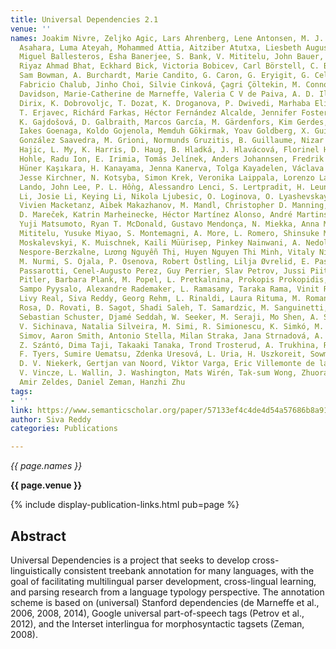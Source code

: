 ```yaml
---
title: Universal Dependencies 2.1
venue: ''
names: Joakim Nivre, Zeljko Agic, Lars Ahrenberg, Lene Antonsen, M. J. Aranzabe, Masayuki
  Asahara, Luma Ateyah, Mohammed Attia, Aitziber Atutxa, Liesbeth Augustinus, E. Badmaeva,
  Miguel Ballesteros, Esha Banerjee, S. Bank, V. Mititelu, John Bauer, K. Bengoetxea,
  Riyaz Ahmad Bhat, Eckhard Bick, Victoria Bobicev, Carl Börstell, C. Bosco, G. Bouma,
  Sam Bowman, A. Burchardt, Marie Candito, G. Caron, G. Eryigit, G. Celano, S. Çetin,
  Fabricio Chalub, Jinho Choi, Silvie Cinková, Çagri Çöltekin, M. Connor, Elizabeth
  Davidson, Marie-Catherine de Marneffe, Valeria C V de Paiva, A. D. Ilarraza, Peter
  Dirix, K. Dobrovoljc, T. Dozat, K. Droganova, P. Dwivedi, Marhaba Eli, A. Elkahky,
  T. Erjavec, Richárd Farkas, Héctor Fernández Alcalde, Jennifer Foster, Cláudia Freitas,
  K. Gajdošová, D. Galbraith, Marcos García, M. Gärdenfors, Kim Gerdes, Filip Ginter,
  Iakes Goenaga, Koldo Gojenola, Memduh Gökirmak, Yoav Goldberg, X. Guinovart, Berta
  González Saavedra, M. Grioni, Normunds Gruzitis, B. Guillaume, Nizar Habash, Jan
  Hajic, L. My, K. Harris, D. Haug, B. Hladká, J. Hlavácová, Florinel Hociung, P.
  Hohle, Radu Ion, E. Irimia, Tomás Jelínek, Anders Johannsen, Fredrik Jørgensen,
  Hüner Kaşıkara, H. Kanayama, Jenna Kanerva, Tolga Kayadelen, Václava Kettnerová,
  Jesse Kirchner, N. Kotsyba, Simon Krek, Veronika Laippala, Lorenzo Lambertino, T.
  Lando, John Lee, P. L. Hồng, Alessandro Lenci, S. Lertpradit, H. Leung, Cheuk Ying
  Li, Josie Li, Keying Li, Nikola Ljubesic, O. Loginova, O. Lyashevskaya, Teresa Lynn,
  Vivien Macketanz, Aibek Makazhanov, M. Mandl, Christopher D. Manning, Catalina Maranduc,
  D. Mareček, Katrin Marheinecke, Héctor Martínez Alonso, André Martins, J. Masek,
  Yuji Matsumoto, Ryan T. McDonald, Gustavo Mendonça, N. Miekka, Anna Missilä, Cătălina
  Mititelu, Yusuke Miyao, S. Montemagni, A. More, L. Romero, Shinsuke Mori, Bohdan
  Moskalevskyi, K. Muischnek, Kaili Müürisep, Pinkey Nainwani, A. Nedoluzhko, Gunta
  Nespore-Berzkalne, Lương Nguyễn Thị, Huyen Nguyen Thi Minh, Vitaly Nikolaev, Hanna
  M. Nurmi, S. Ojala, P. Osenova, Robert Östling, Lilja Øvrelid, E. Pascual, Marco
  Passarotti, Cenel-Augusto Perez, Guy Perrier, Slav Petrov, Jussi Piitulainen, Emily
  Pitler, Barbara Plank, M. Popel, L. Pretkalnina, Prokopis Prokopidis, Tiina Puolakainen,
  Sampo Pyysalo, Alexandre Rademaker, L. Ramasamy, Taraka Rama, Vinit Ravishankar,
  Livy Real, Siva Reddy, Georg Rehm, L. Rinaldi, Laura Rituma, M. Romanenko, Rudolf
  Rosa, D. Rovati, B. Sagot, Shadi Saleh, T. Samardzic, M. Sanguinetti, Baiba Saulite,
  Sebastian Schuster, Djamé Seddah, W. Seeker, M. Seraji, Mo Shen, A. Shimada, Dmitry
  V. Sichinava, Natalia Silveira, M. Simi, R. Simionescu, K. Simkó, M. Šimková, K.
  Simov, Aaron Smith, Antonio Stella, Milan Straka, Jana Strnadová, A. Suhr, U. Sulubacak,
  Z. Szántó, Dima Taji, Takaaki Tanaka, Trond Trosterud, A. Trukhina, Reut Tsarfaty,
  F. Tyers, Sumire Uematsu, Zdenka Uresová, L. Uria, H. Uszkoreit, Sowmya Vajjala,
  D. V. Niekerk, Gertjan van Noord, Viktor Varga, Eric Villemonte de la Clergerie,
  V. Vincze, L. Wallin, J. Washington, Mats Wirén, Tak-sum Wong, Zhuoran Yu, Z. Žabokrtský,
  Amir Zeldes, Daniel Zeman, Hanzhi Zhu
tags:
- ''
link: https://www.semanticscholar.org/paper/57133ef4c4de4d54a57686b8a914b06e4ff4aab5
author: Siva Reddy
categories: Publications

---
```


*{{ page.names }}*

**{{ page.venue }}**

{% include display-publication-links.html pub=page %}

## Abstract

Universal Dependencies is a project that seeks to develop cross-linguistically consistent treebank annotation for many languages, with the goal of facilitating multilingual parser development, cross-lingual learning, and parsing research from a language typology perspective. The annotation scheme is based on (universal) Stanford dependencies (de Marneffe et al., 2006, 2008, 2014), Google universal part-of-speech tags (Petrov et al., 2012), and the Interset interlingua for morphosyntactic tagsets (Zeman, 2008).
